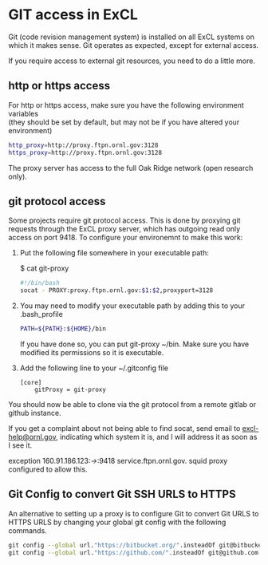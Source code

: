 # GIT access in ExCL

Git (code revision management system) is installed on all ExCL systems on which
it makes sense.   Git operates as expected, except for external access.

If you require access to external git resources, you need to do a little more.

## http or https access

For http or https access, make sure you have the following environment variables  
(they should be set by default, but may not be if you have altered your environment)

```bash
http_proxy=http://proxy.ftpn.ornl.gov:3128
https_proxy=http://proxy.ftpn.ornl.gov:3128
```

The proxy server has access to the full Oak Ridge network (open research only).

## git protocol access

Some projects require git protocol access.  This is done by proxying git requests
through the ExCL proxy server, which has outgoing read only access on port 9418.
To configure your environemnt to make this work:

1) Put the following file somewhere in your executable path:  

    $ cat git-proxy  

    ```bash
    #!/bin/bash
    socat - PROXY:proxy.ftpn.ornl.gov:$1:$2,proxyport=3128
    ```

2) You may need to modify your executable path by adding this to your .bash_profile

    ```bash
    PATH=${PATH}:${HOME}/bin
    ```

    If you have done so, you can put git-proxy ~/bin.  Make sure you have modified its
    permissions so it is executable.

3) Add the following line to your ~/.gitconfig file

    ```gitconfig
    [core]
        gitProxy = git-proxy
    ```

You should now be able to clone via the git protocol from a remote gitlab or github
instance.

If you get a complaint about not being able to find socat, send email to
[excl-help@ornl.gov](mailto:excl-help@ornl.gov), indicating which system it is, and I will address it as
soon as I see it.

exception 160.91.186.123:*->*:9418
service.ftpn.ornl.gov.   squid proxy configured to allow this.

<!--

hsm@atlanta:~/bin$ cat git-proxy
#!/bin/bash
socat - PROXY:proxy.ftpn.ornl.gov:$1:$2,proxyport=3128

hsm@atlanta:~$ cat .gitconfig
[user]
	name = Moulton, Steve
	email = moultonsa@ornl.gov
[push]
	default = simple
[core]
	gitProxy = git-proxy

sshuttle is also an option.
-->

## Git Config to convert Git SSH URLS to HTTPS

An alternative to setting up a proxy is to configure Git to convert Git URLS to HTTPS URLS by changing your global git config with the following commands.

```bash
git config --global url."https://bitbucket.org/".insteadOf git@bitbucket.org:
git config --global url."https://github.com/".insteadOf git@github.com:
```
